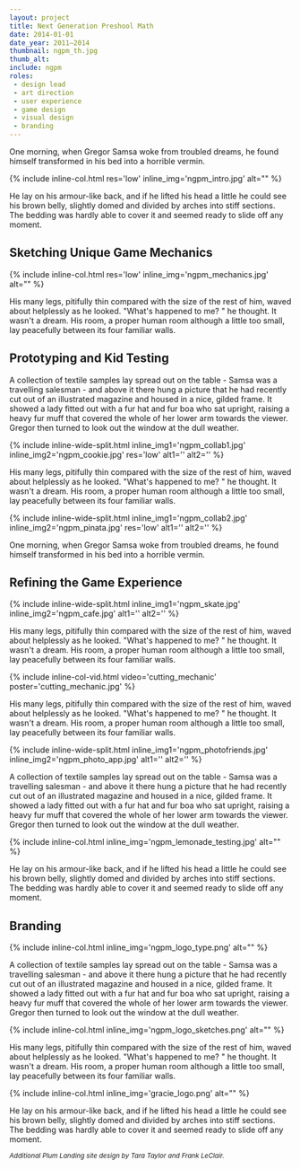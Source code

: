 ```yaml
---
layout: project
title: Next Generation Preshool Math
date: 2014-01-01
date_year: 2011–2014
thumbnail: ngpm_th.jpg
thumb_alt: 
include: ngpm
roles:
 - design lead
 - art direction
 - user experience
 - game design
 - visual design
 - branding
---
```


One morning, when Gregor Samsa woke from troubled dreams, he found himself transformed in his bed into a horrible vermin.

{% include inline-col.html res='low' inline_img='ngpm_intro.jpg' alt="" %}

He lay on his armour-like back, and if he lifted his head a little he could see his brown belly, slightly domed and divided by arches into stiff sections. The bedding was hardly able to cover it and seemed ready to slide off any moment.

## Sketching Unique Game Mechanics

{% include inline-col.html res='low' inline_img='ngpm_mechanics.jpg' alt="" %}

His many legs, pitifully thin compared with the size of the rest of him, waved about helplessly as he looked. "What's happened to me? " he thought. It wasn't a dream. His room, a proper human room although a little too small, lay peacefully between its four familiar walls.

## Prototyping and Kid Testing

A collection of textile samples lay spread out on the table - Samsa was a travelling salesman - and above it there hung a picture that he had recently cut out of an illustrated magazine and housed in a nice, gilded frame. It showed a lady fitted out with a fur hat and fur boa who sat upright, raising a heavy fur muff that covered the whole of her lower arm towards the viewer. Gregor then turned to look out the window at the dull weather.

{% include inline-wide-split.html inline_img1='ngpm_collab1.jpg' inline_img2='ngpm_cookie.jpg' res='low' alt1='' alt2='' %}

His many legs, pitifully thin compared with the size of the rest of him, waved about helplessly as he looked. "What's happened to me? " he thought. It wasn't a dream. His room, a proper human room although a little too small, lay peacefully between its four familiar walls.

{% include inline-wide-split.html inline_img1='ngpm_collab2.jpg' inline_img2='ngpm_pinata.jpg' res='low' alt1='' alt2='' %}

One morning, when Gregor Samsa woke from troubled dreams, he found himself transformed in his bed into a horrible vermin.

## Refining the Game Experience

{% include inline-wide-split.html inline_img1='ngpm_skate.jpg' inline_img2='ngpm_cafe.jpg' alt1='' alt2='' %}

His many legs, pitifully thin compared with the size of the rest of him, waved about helplessly as he looked. "What's happened to me? " he thought. It wasn't a dream. His room, a proper human room although a little too small, lay peacefully between its four familiar walls.

{% include inline-col-vid.html video='cutting_mechanic' poster='cutting_mechanic.jpg' %}

His many legs, pitifully thin compared with the size of the rest of him, waved about helplessly as he looked. "What's happened to me? " he thought. It wasn't a dream. His room, a proper human room although a little too small, lay peacefully between its four familiar walls.

{% include inline-wide-split.html inline_img1='ngpm_photofriends.jpg' inline_img2='ngpm_photo_app.jpg' alt1='' alt2='' %}

A collection of textile samples lay spread out on the table - Samsa was a travelling salesman - and above it there hung a picture that he had recently cut out of an illustrated magazine and housed in a nice, gilded frame. It showed a lady fitted out with a fur hat and fur boa who sat upright, raising a heavy fur muff that covered the whole of her lower arm towards the viewer. Gregor then turned to look out the window at the dull weather.

{% include inline-col.html inline_img='ngpm_lemonade_testing.jpg' alt="" %}

He lay on his armour-like back, and if he lifted his head a little he could see his brown belly, slightly domed and divided by arches into stiff sections. The bedding was hardly able to cover it and seemed ready to slide off any moment.

## Branding

{% include inline-col.html inline_img='ngpm_logo_type.png' alt="" %}

A collection of textile samples lay spread out on the table - Samsa was a travelling salesman - and above it there hung a picture that he had recently cut out of an illustrated magazine and housed in a nice, gilded frame. It showed a lady fitted out with a fur hat and fur boa who sat upright, raising a heavy fur muff that covered the whole of her lower arm towards the viewer. Gregor then turned to look out the window at the dull weather.

{% include inline-col.html inline_img='ngpm_logo_sketches.png' alt="" %}

His many legs, pitifully thin compared with the size of the rest of him, waved about helplessly as he looked. "What's happened to me? " he thought. It wasn't a dream. His room, a proper human room although a little too small, lay peacefully between its four familiar walls.

{% include inline-col.html inline_img='gracie_logo.png' alt="" %}

He lay on his armour-like back, and if he lifted his head a little he could see his brown belly, slightly domed and divided by arches into stiff sections. The bedding was hardly able to cover it and seemed ready to slide off any moment.


<small><em>Additional Plum Landing site design by Tara Taylor and Frank LeClair.</em></small>


